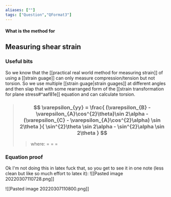 ```yaml
---
aliases: [""]
tags: ["Question","QFormat3"]
---
```


#### What is the method for
## Measuring shear strain
### Useful bits
So we know that the [[practical real world method for measuring strain]] of using a [[strain guage]] can only measure compression/tension but not torsion. So we use multiple [[strain guage|strain guages]] at different angles and then slap that with some rearranged form of the [[strain transformation for plane stress#^aaf81e]] equation and can calculate torsion.

> ### $$ \varepsilon_{yy} = \frac{ (\varepsilon_{B} - \varepsilon_{A}\cos^{2}\theta)\sin 2\alpha - (\varepsilon_{C} - \varepsilon_{A}\cos^{2}\alpha) \sin 2\theta }{ \sin^{2}\theta \sin 2\alpha - \sin^{2}\alpha \sin 2\theta } $$ 
>> where:
>> $=$ 
>> $=$
>> $=$

### Equation proof
Ok I'm not doing this in latex fuck that, so you get to see it in one note (less clean but like so much effort to latex it):
![[Pasted image 20220307110728.png]]

![[Pasted image 20220307110800.png]]